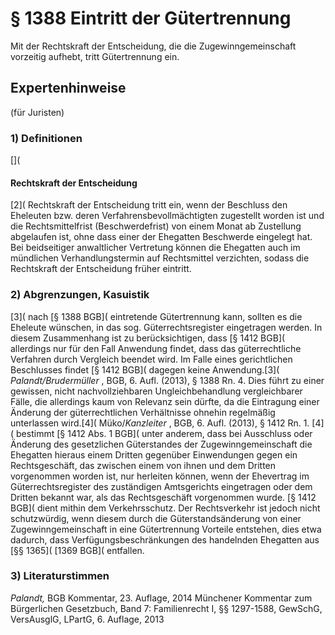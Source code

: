 # § 1388 Eintritt der Gütertrennung
Mit der Rechtskraft der Entscheidung, die die Zugewinngemeinschaft vorzeitig aufhebt, tritt Gütertrennung ein.
## Expertenhinweise
(für Juristen)
### 1) Definitionen
[](
#### Rechtskraft der Entscheidung
[2]( Rechtskraft der Entscheidung tritt ein, wenn der Beschluss den Eheleuten bzw. deren Verfahrensbevollmächtigten zugestellt worden ist und die Rechtsmittelfrist (Beschwerdefrist) von einem Monat ab Zustellung abgelaufen ist, ohne dass einer der Ehegatten Beschwerde eingelegt hat. Bei beidseitiger anwaltlicher Vertretung können die Ehegatten auch im mündlichen Verhandlungstermin auf Rechtsmittel verzichten, sodass die Rechtskraft der Entscheidung früher eintritt.
### 2) Abgrenzungen, Kasuistik
[3]( nach [§ 1388 BGB]( eintretende Gütertrennung kann, sollten es die Eheleute wünschen, in das sog. Güterrechtsregister eingetragen werden. In diesem Zusammenhang ist zu berücksichtigen, dass [§ 1412 BGB]( allerdings nur für den Fall Anwendung findet, dass das güterrechtliche Verfahren durch Vergleich beendet wird. Im Falle eines gerichtlichen Beschlusses findet [§ 1412 BGB]( dagegen keine Anwendung.[3]( _Palandt/Brudermüller_ , BGB, 6. Aufl. (2013), § 1388 Rn. 4. Dies führt zu einer gewissen, nicht nachvollziehbaren Ungleichbehandlung vergleichbarer Fälle, die allerdings kaum von Relevanz sein dürfte, da die Eintragung einer Änderung der güterrechtlichen Verhältnisse ohnehin regelmäßig unterlassen wird.[4]( Müko/_Kanzleiter_ , BGB, 6. Aufl. (2013), § 1412 Rn. 1.
[4]( bestimmt [§ 1412 Abs. 1 BGB]( unter anderem, dass bei Ausschluss oder Änderung des gesetzlichen Güterstandes der Zugewinngemeinschaft die Ehegatten hieraus einem Dritten gegenüber Einwendungen gegen ein Rechtsgeschäft, das zwischen einem von ihnen und dem Dritten vorgenommen worden ist, nur herleiten können, wenn der Ehevertrag im Güterrechtsregister des zuständigen Amtsgerichts eingetragen oder dem Dritten bekannt war, als das Rechtsgeschäft vorgenommen wurde. [§ 1412 BGB]( dient mithin dem Verkehrsschutz. Der Rechtsverkehr ist jedoch nicht schutzwürdig, wenn diesem durch die Güterstandsänderung von einer Zugewinngemeinschaft in eine Gütertrennung Vorteile entstehen, dies etwa dadurch, dass Verfügungsbeschränkungen des handelnden Ehegatten aus [§§ 1365]( [1369 BGB]( entfallen.
### 3) Literaturstimmen
_Palandt,_ BGB Kommentar, 23. Auflage, 2014
Münchener Kommentar zum Bürgerlichen Gesetzbuch, Band 7: Familienrecht I, §§ 1297-1588, GewSchG, VersAusglG, LPartG, 6. Auflage, 2013